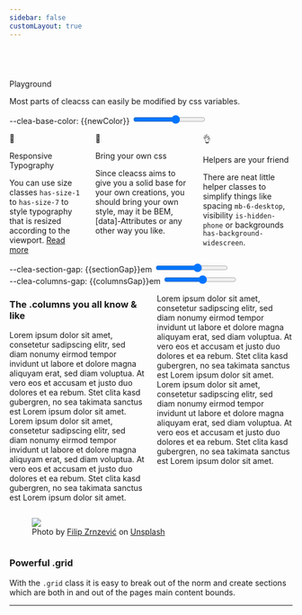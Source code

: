 ```yaml
---
sidebar: false
customLayout: true
---
```


<script setup>
  import { ref, watch, computed} from "vue"
  const baseColor = ref(0)
  const colors = ['var(--c-brand)', 'purple', 'olive', 'maroon', 'orange', 'teal']
  const newColor = computed(() => colors[baseColor.value])
  const columnsGap = ref(1.5);
  const sectionGap = ref(3);
</script>

<div class="playground-wrap" :style="{'--clea-base-color':newColor}">
  <section class="hero section">
    <div class="container is-fullwidth">
        <div class="grid is-vcentered is-oneline-tablet is-gapless">
          <div class="column is-5-tablet is-offset-1-tablet is-12 has-z-index-2">
            <div class="text has-background-mobile-only has-background-phone p-3">
              <p class="title has-size-1">
                Playground
              </p>
              <p class="subtitle has-size-4">
                Most parts of cleacss can easily be modified by css variables.
              </p>
              <div class="columns pt-2">
                <div class="column is-6">
                  <div class="input">
                    <label for="basecolor">--clea-base-color: {{newColor}}</label>
                    <input type="range" id="basecolor" min="0" max="5" v-model="baseColor" />
                  </div>
                </div>
              </div>
            </div>
          </div>
          <div class="column is-8-tablet is-offset-4-tablet is-12 is-hidden-mobile-only is-hidden-phone">
            <div class="has-background has-aspect-ratio-hd"></div>
          </div>
      </div>
    </div>
  </section>
  <section class="section py-1">
    <div class="container">
      <div class="columns">
        <div class="column is-4 has-text-centered">
          <p class="title has-size-1">📏</p>
          <p class="title has-size-4">
            Responsive Typography
          </p>
          <div class="text">
            <p>
              You can use size classes <code>has-size-1</code> to <code>has-size-7</code> to style typography that is resized according to the viewport. <a href="/guide/elements/title.html#responsive-sizes" class="">Read more</a>
            </p>
          </div>
        </div>
        <div class="column is-4 has-text-centered">
          <p class="title has-size-1">💭</p>
          <p class="title has-size-4">
            Bring your own css
          </p>
          <div class="text">
            <p>Since cleacss aims to give you a solid base for your own creations, you should bring your own style, may it be BEM, [data]-Attributes or any other way you like.</p>
          </div>
        </div>
        <div class="column is-4 has-text-centered">
          <p class="title has-size-1">👌</p>
          <p class="title has-size-4">
          Helpers are your friend
          </p>
          <div class="text">
            <p>There are neat little helper classes to simplify things like spacing <code>mb-6-desktop</code>, visibility <code>is-hidden-phone</code> or backgrounds <code>has-background-widescreen</code>.</p>
          </div>
        </div>
      </div>
    </div>
  </section>
  <section class="section">
    <div class="container">
      <div class="columns pt-2">
        <div class="column is-6 is-3-desktop ml-a">
          <div class="input mb-6">
            <label for="sectiongap">--clea-section-gap: {{sectionGap}}em</label>
            <input type="range" id="sectiongap" min="3" max="8" v-model="sectionGap" />
          </div>
          <div class="input">
            <label for="columnsgap">--clea-columns-gap: {{columnsGap}}em</label>
            <input type="range" id="columnsgap" min="1.5" max="8" step="0.5" v-model="columnsGap" />
          </div>
        </div>
      </div>
    </div>
  </section>

  <section class="section" :style="{'--clea-section-gap': sectionGap + 'em'}">
    <div class="container">
      <div class="columns is-bottom" :style="{'--clea-columns-gap': columnsGap + 'em'}">
        <div class="column is-6">
          <div class="text">
            <h3>The .columns you all know & like</h3>
            <p>
            Lorem ipsum dolor sit amet, consetetur sadipscing elitr, sed diam nonumy eirmod tempor invidunt ut labore et dolore magna aliquyam erat, sed diam voluptua. At vero eos et accusam et justo duo dolores et ea rebum. Stet clita kasd gubergren, no sea takimata sanctus est Lorem ipsum dolor sit amet. Lorem ipsum dolor sit amet, consetetur sadipscing elitr, sed diam nonumy eirmod tempor invidunt ut labore et dolore magna aliquyam erat, sed diam voluptua. At vero eos et accusam et justo duo dolores et ea rebum. Stet clita kasd gubergren, no sea takimata sanctus est Lorem ipsum dolor sit amet.
            </p>
          </div>
        </div>
         <div class="column is-6">
          <div class="text">
            <p>
            Lorem ipsum dolor sit amet, consetetur sadipscing elitr, sed diam nonumy eirmod tempor invidunt ut labore et dolore magna aliquyam erat, sed diam voluptua. At vero eos et accusam et justo duo dolores et ea rebum. Stet clita kasd gubergren, no sea takimata sanctus est Lorem ipsum dolor sit amet. Lorem ipsum dolor sit amet, consetetur sadipscing elitr, sed diam nonumy eirmod tempor invidunt ut labore et dolore magna aliquyam erat, sed diam voluptua. At vero eos et accusam et justo duo dolores et ea rebum. Stet clita kasd gubergren, no sea takimata sanctus est Lorem ipsum dolor sit amet.
            </p>
          </div>
        </div>
      </div>
    </div>
  </section>


   <section class="section mb-0">
    <div class="container is-fullwidth">
      <div class="grid is-vcentered">
        <div class="column is-6-tablet is-12">
          <div class="text">
            <figure>
            <img src="/woods.jpg" />
            <figcaption>
            Photo by <a href="https://unsplash.com/@filipz?utm_source=unsplash&utm_medium=referral&utm_content=creditCopyText">Filip Zrnzević</a> on <a href="https://unsplash.com/s/photos/woods?utm_source=unsplash&utm_medium=referral&utm_content=creditCopyText">Unsplash</a>
            </figcaption>
            </figure>
          </div>
        </div>
         <div class="column is-5-tablet is-10 is-offset-1-phone is-offset-1-mobile-only">
          <div class="text pl-1-tablet">
            <h3>Powerful .grid</h3>
            <p>
            With the <code>.grid</code> class it is easy to break out of the norm and create sections which are both in and out  of the pages main content bounds.
            </p>
            <hr class="has-background" />
          </div>
        </div>
      </div>
    </div>

  </section>

</div>

<style>
  .hero {
    margin-top: 3.6rem;
  }

  input[type="range"] {
    background-color: transparent;
  }

  .hero .button {

  }
</style>
